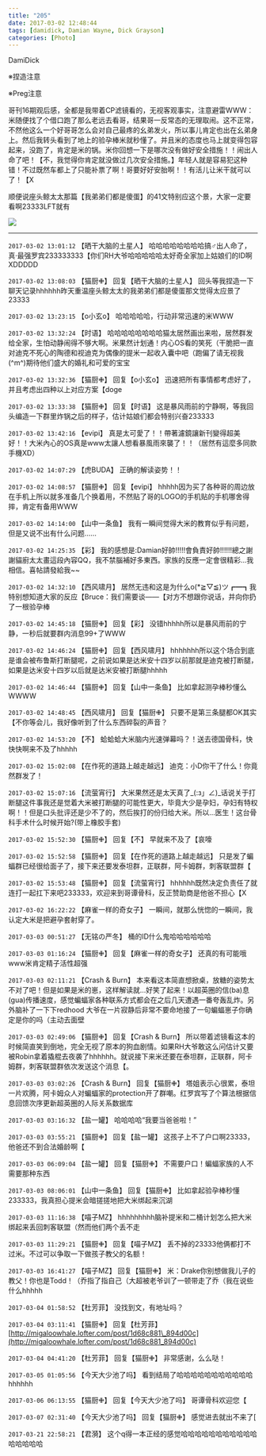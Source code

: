 ```yaml
---
title: "205"
date: 2017-03-02 12:48:44
tags: [damidick, Damian Wayne, Dick Grayson]
categories: [Photo]
---
```


<p>DamiDick</p> 
<p>※捏造注意</p> 
<p>※Preg注意</p> 
<p>哥刊16期观后感，全都是我带着CP滤镜看的，无视客观事实，注意避雷WWW：米随便找了个借口跑了那么老远去看哥，结果哥一反常态的无理取闹。这不正常，不然他这么一个好哥哥怎么会对自己最疼的幺弟发火，所以事儿肯定也出在幺弟身上。然后我转头看到了地上的验孕棒米就秒懂了。并且米的态度也马上就变得包容起来，没跑了，肯定是米的锅。米你回想一下是哪次没有做好安全措施！！闹出人命了吧！【不，我觉得你肯定就没做过几次安全措施。】年轻人就是容易犯这种错！不过既然车都上了只能补票了啊！哥要好好安胎啊！！有活儿让米干就可以了！【X</p> 
<p>顺便说座头鲸太太那篇【我弟弟们都是傻蛋】的41文特别应这个景，大家一定要看啊23333LFT就有</p>

![](https://raw.githubusercontent.com/alicewish/meowchain247/master/img_cVZNdzJtQk9JV2RydmttWnFwa29rQm9LYlZ0VW1rUmZCQVdzTXBibDJ2NUFLR1hCajd5U1R3PT0.jpg)

---

`2017-03-02 13:01:12` 【晒干大脑的土星人】 哈哈哈哈哈哈哈哈搞♂出人命了，真·最强罗宾233333333【你们RH大爷哈哈哈哈哈太好奇全家加上姑娘们的ID啊XDDDDD

`2017-03-02 13:08:03` 【猫厨✙】 回复【晒干大脑的土星人】 回头等我捏造一下聊天记录hhhhhh昨天重温座头鲸太太的我弟弟们都是傻蛋那文觉得太应景了23333

`2017-03-02 13:23:15` 【o小玄o】 哈哈哈哈哈，行动非常迅速的米WWW

`2017-03-02 13:32:24` 【时语】 哈哈哈哈哈哈哈哈猫太居然画出来啦，居然群发给全家，生怕动静闹得不够大啊。米果然计划通！内心OS看的笑死（干脆把一直对迪克不死心的陶德和视迪克为偶像的提米一起收入囊中吧（跑偏了请无视我(^m^)期待他们盛大的婚礼和可爱的宝宝

`2017-03-02 13:32:36` 【猫厨✙】 回复【o小玄o】 迅速把所有事情都考虑好了，并且考虑出四种以上对应方案【doge

`2017-03-02 13:33:38` 【猫厨✙】 回复【时语】 这是暴风雨前的宁静啊，等我回头编造一下群里炸锅之后的样子，估计姑娘们都会特别兴奋233333

`2017-03-02 13:42:16` 【evipi】 真是太可愛了！！帶著濾鏡讓新刊變得超美好！！大米內心的OS真是www太讓人想看暴風雨來襲了！！（居然有這麼多同款手機XD）

`2017-03-02 14:07:29` 【虎BUDA】 正确的解读姿势！！

`2017-03-02 14:08:57` 【猫厨✙】 回复【evipi】 hhhhh因为买了各种哥的周边放在手机上所以就多准备几个换着用，不然贴了哥的LOGO的手机贴的手机哪舍得摔，肯定有备用WWW

`2017-03-02 14:14:00` 【山中一条鱼】 我有一瞬间觉得大米的教育似乎有问题，但是又说不出有什么问题……

`2017-03-02 14:25:35` 【彩】 我的感想是:Damian好帥!!!!!會負責好帥!!!!!!總之謝謝貓廚太太畫這段內容QQ，我不禁腦補好多東西。家族的反應一定會很精彩...我相信。喜帖請發給我~~

`2017-03-02 14:32:10` 【西风啸月】 居然无违和这是为什么o(*≧▽≦)ツ┏━┓我特别想知道大家的反应【Bruce：我们需要谈——【对方不想跟你说话，并向你扔了一根验孕棒

`2017-03-02 14:45:18` 【猫厨✙】 回复【彩】 没错hhhhh所以是暴风雨前的宁静，一秒后就要群内消息99+了WWW

`2017-03-02 14:46:24` 【猫厨✙】 回复【西风啸月】 hhhhhhh所以这个场合到底是谁会被布鲁斯打断腿呢，之前说如果是达米安十四岁以前那就是迪克被打断腿，如果是达米安十四岁以后就是达米安被打断腿hhhhh

`2017-03-02 14:46:44` 【猫厨✙】 回复【山中一条鱼】 比如拿起测孕棒秒懂么WWWW

`2017-03-02 14:48:45` 【西风啸月】 回复【猫厨✙】 只要不是第三条腿都OK其实【不你等会儿，我好像听到了什么东西碎裂的声音？

`2017-03-02 14:53:20` 【不】 蛤蛤蛤大米脑内光速弹幕吗？！送去德国骨科，快快快啊来不及了hhhhh

`2017-03-02 15:02:08` 【在作死的道路上越走越远】 迪克：小D你干了什么！你竟然群发了！

`2017-03-02 15:07:16` 【流萤宵行】 大米果然还是太天真了\_(:з」∠)\_话说关于打断腿这件事我还是觉着大米被打断腿的可能性更大，毕竟大少是孕妇，孕妇有特权啊！！但是口头批评还是少不了的，然后挨打的份归给大米。所以...医生！这台骨科手术什么时候开始?(带上橡胶手套)

`2017-03-02 15:52:30` 【猫厨✙】 回复【不】 早就来不及了【哀嚎

`2017-03-02 15:52:58` 【猫厨✙】 回复【在作死的道路上越走越远】 只是发了蝙蝠群已经很给面子了，接下来还要发泰坦群，正联群，阿卡姆群，刺客联盟群【

`2017-03-02 15:53:48` 【猫厨✙】 回复【流萤宵行】 hhhhhh既然决定负责任了就连打一起扛下来吧233333，欢迎来到哥谭骨科，反正赞助商是他爸不担心【X

`2017-03-02 16:22:22` 【麻雀一样的奇女子】 一瞬间，就那么恍惚的一瞬间，我认定大米是把避孕套射穿了。

`2017-03-03 00:51:27` 【无铭の严冬】 桶的ID什么鬼哈哈哈哈哈哈

`2017-03-03 01:16:24` 【猫厨✙】 回复【麻雀一样的奇女子】 还真的有可能哦www米肯定精子活性超强

`2017-03-03 02:11:21` 【Crash & Burn】 本来看这本简直想掀桌，放糖的姿势太不对了吧！但是如果是米的崽，这样解读就...好笑了起来！以超英圈的信(ba)息(gua)传播速度，感觉蝙蝠家各种联系方式都会在之后几天遭遇一番夸轰乱炸。另外脑补了一下下redhood 大爷在一片寂静后非常不要命地接了一句蝙蝠崽子你确定是你的吗（主动去面壁

`2017-03-03 02:49:06` 【猫厨✙】 回复【Crash & Burn】 所以带着滤镜看这本的时候简直笑到倒地，完全无视了原本的狗血剧情。如果RH大爷敢这么问估计又要被Robin拿着撬棍去夜袭了hhhhhh。就说接下来米还要在泰坦群，正联群，阿卡姆群，刺客联盟群依次发送这个消息【。

`2017-03-03 03:02:26` 【Crash & Burn】 回复【猫厨✙】 塔姐表示心很累，泰坦一片欢腾，阿卡姆众人对蝙蝠家的protection开了群嘲。红罗宾写了个算法根据信息回馈次序更新超英圈的人际关系数据库

`2017-03-03 03:16:32` 【盐一罐】 哈哈哈哈“我要当爸爸啦！”

`2017-03-03 03:55:21` 【猫厨✙】 回复【盐一罐】 这孩子上不了户口啊23333，他爸还不到合法婚龄啊【

`2017-03-03 06:09:04` 【盐一罐】 回复【猫厨✙】 不需要户口！蝙蝠家族的人不需要那种东西

`2017-03-03 08:06:01` 【山中一条鱼】 回复【猫厨✙】 比如拿起验孕棒秒懂233333，我真担心提米会暗搓搓地把大米绑起来沉湖

`2017-03-03 11:16:38` 【喵子MZ】 hhhhhhhhh脑补提米和二桶计划怎么把大米绑起来丢回刺客联盟（然而他们两个丢不走

`2017-03-03 11:29:21` 【猫厨✙】 回复【喵子MZ】 丢不掉的23333他俩都打不过米。不过可以争取一下做孩子教父的名额！

`2017-03-03 16:41:27` 【喵子MZ】 回复【猫厨✙】 米：Drake你别想做我儿子的教父！你也是Todd！（乔指了指自己（大超被老爷训了一顿带走了乔（我在说些什么hhhhh

`2017-03-04 01:58:52` 【杜芳菲】 没找到文，有地址吗？

`2017-03-04 03:11:41` 【猫厨✙】 回复【杜芳菲】 [http://migaloowhale.lofter.com/post/1d68c881\_894d00c](http://migaloowhale.lofter.com/post/1d68c881_894d00c)

`2017-03-04 04:41:20` 【杜芳菲】 回复【猫厨✙】 非常感谢，么么哒！

`2017-03-05 01:05:56` 【今天大少池了吗】 看到结局了哈哈哈哈哈哈哈哈哈哈哈hhhhhh

`2017-03-06 06:13:55` 【猫厨✙】 回复【今天大少池了吗】 哥谭骨科欢迎您【

`2017-03-07 02:31:40` 【今天大少池了吗】 回复【猫厨✙】 感觉进去就出不来了[

`2017-03-21 22:58:21` 【君漪】 这个q得一本正经的感觉哈哈哈哈哈哈哈哈哈哈哈哈哈哈哈哈
